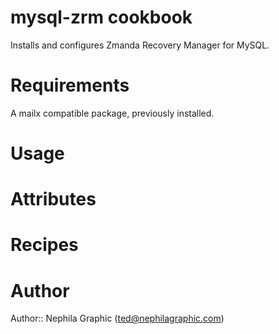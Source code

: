 # mysql-zrm cookbook

Installs and configures Zmanda Recovery Manager for MySQL.

# Requirements

A mailx compatible package, previously installed.

# Usage

# Attributes

# Recipes

# Author

Author:: Nephila Graphic (<ted@nephilagraphic.com>)
